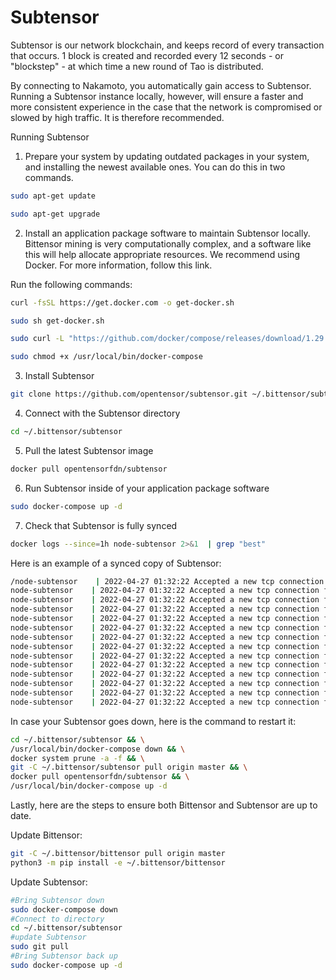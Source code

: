 # Subtensor

Subtensor is our network blockchain, and keeps record of every transaction that occurs. 1 block is created and recorded every 12 seconds - or "blockstep" - at which time a new round of Tao is distributed. 

By connecting to Nakamoto, you automatically gain access to Subtensor. Running a Subtensor instance locally, however, will ensure a faster and more consistent experience in the case that the network is compromised or slowed by high traffic. It is therefore recommended. 

Running Subtensor 

1. Prepare your system by updating outdated packages in your system, and installing the newest available ones. You can do this in two commands. 
```bash
sudo apt-get update
```
```bash
sudo apt-get upgrade
```
2. Install an application package software to maintain Subtensor locally. Bittensor mining is very computationally complex, and a software like this will help allocate appropriate resources. We recommend using Docker. For more information, follow this link.

Run the following commands:
```bash
curl -fsSL https://get.docker.com -o get-docker.sh
```
```bash
sudo sh get-docker.sh
```
```bash
sudo curl -L "https://github.com/docker/compose/releases/download/1.29.2/docker-compose-$(uname -s)-$(uname -m)" -o /usr/local/bin/docker-compose
```
```bash
sudo chmod +x /usr/local/bin/docker-compose
```
3. Install Subtensor
```bash
git clone https://github.com/opentensor/subtensor.git ~/.bittensor/subtensor
```
4. Connect with the Subtensor directory 
 ```bash
cd ~/.bittensor/subtensor
```
5. Pull the latest Subtensor image 
```bash
docker pull opentensorfdn/subtensor
```
6. Run Subtensor inside of your application package software 
```bash
sudo docker-compose up -d
```
7. Check that Subtensor is fully synced
```bash
docker logs --since=1h node-subtensor 2>&1  | grep "best"
```
Here is an example of a synced copy of Subtensor:

```bash
/node-subtensor    | 2022-04-27 01:32:22 Accepted a new tcp connection from 172.22.0.1:50564.    
node-subtensor    | 2022-04-27 01:32:22 Accepted a new tcp connection from 172.22.0.1:50568.    
node-subtensor    | 2022-04-27 01:32:22 Accepted a new tcp connection from 172.22.0.1:50572.    
node-subtensor    | 2022-04-27 01:32:22 Accepted a new tcp connection from 172.22.0.1:50576.    
node-subtensor    | 2022-04-27 01:32:22 Accepted a new tcp connection from 172.22.0.1:50580.    
node-subtensor    | 2022-04-27 01:32:22 Accepted a new tcp connection from 172.22.0.1:50584.    
node-subtensor    | 2022-04-27 01:32:22 Accepted a new tcp connection from 172.22.0.1:50588.    
node-subtensor    | 2022-04-27 01:32:22 Accepted a new tcp connection from 172.22.0.1:50592.    
node-subtensor    | 2022-04-27 01:32:22 Accepted a new tcp connection from 172.22.0.1:50596.    
node-subtensor    | 2022-04-27 01:32:22 Accepted a new tcp connection from 172.22.0.1:50600.    
node-subtensor    | 2022-04-27 01:32:22 Accepted a new tcp connection from 172.22.0.1:50604.    
node-subtensor    | 2022-04-27 01:32:22 Accepted a new tcp connection from 172.22.0.1:50608.    
node-subtensor    | 2022-04-27 01:32:22 Accepted a new tcp connection from 172.22.0.1:50612.    
node-subtensor    | 2022-04-27 01:32:22 Accepted a new tcp connection from 172.22.0.1:50616. 
```


In case your Subtensor goes down, here is the command to restart it: 
```bash
cd ~/.bittensor/subtensor && \
/usr/local/bin/docker-compose down && \
docker system prune -a -f && \
git -C ~/.bittensor/subtensor pull origin master && \
docker pull opentensorfdn/subtensor && \
/usr/local/bin/docker-compose up -d 
```


Lastly, here are the steps to ensure both Bittensor and Subtensor are up to date. 


Update Bittensor: 
```bash
git -C ~/.bittensor/bittensor pull origin master
python3 -m pip install -e ~/.bittensor/bittensor
```
Update Subtensor: 
```bash
#Bring Subtensor down
sudo docker-compose down
#Connect to directory
cd ~/.bittensor/subtensor
#update Subtensor
sudo git pull
#Bring Subtensor back up 
sudo docker-compose up -d
```
